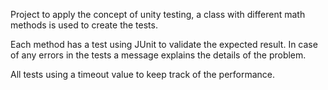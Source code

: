 Project to apply the concept of unity testing, a class with different math methods is used to create the tests.

Each method has a test using JUnit to validate the expected result. In case of any errors in the tests a message explains the details of the problem.

All tests using a timeout value to keep track of the performance.